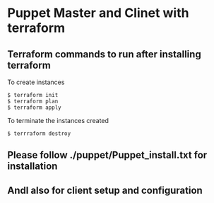 # Puppet Master and Clinet with terraform

## Terraform commands to run after installing terraform ##

To create instances
```
$ terraform init
$ terraform plan
$ terraform apply

```
To terminate the instances created
```
$ terrraform destroy
```

## Please follow ./puppet/Puppet_install.txt for installation ##
## Andl also for client setup and configuration ##